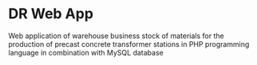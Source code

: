 # DR Web App
Web application of warehouse business stock of materials for the production of precast concrete transformer stations in PHP programming language in combination with MySQL database
